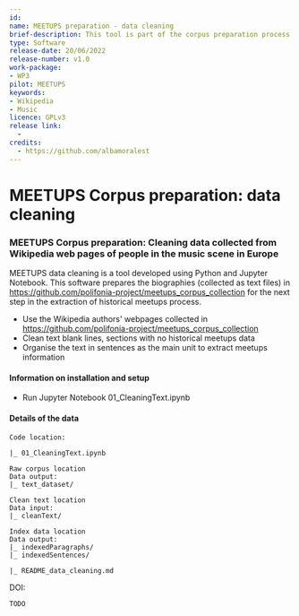 ```yaml
---
id: 
name: MEETUPS preparation - data cleaning
brief-description: This tool is part of the corpus preparation process and it is used to clean data collected from Wikipedia. 
type: Software
release-date: 20/06/2022
release-number: v1.0
work-package:
- WP3
pilot: MEETUPS
keywords:
- Wikipedia
- Music
licence: GPLv3
release link:
  - 
credits:
  - https://github.com/albamoralest
---
```


# MEETUPS Corpus preparation: data cleaning
### MEETUPS Corpus preparation: Cleaning data collected from Wikipedia web pages of people in the music scene in Europe


MEETUPS data cleaning is a tool developed using Python and Jupyter Notebook. This software prepares the biographies (collected as text files) in https://github.com/polifonia-project/meetups_corpus_collection for the next step in the extraction of historical meetups process.

- Use the Wikipedia authors' webpages collected in https://github.com/polifonia-project/meetups_corpus_collection
- Clean text blank lines, sections with no historical meetups data
- Organise the text in sentences as the main unit to extract meetups information


#### Information on installation and setup

  - Run Jupyter Notebook 01_CleaningText.ipynb

#### Details of the data

    Code location:
    
    |_ 01_CleaningText.ipynb
    
    Raw corpus location
    Data output:
    |_ text_dataset/            
    
    Clean text location
    Data input:
    |_ cleanText/
    
    Index data location
    Data output:
    |_ indexedParagraphs/
    |_ indexedSentences/
    
    |_ README_data_cleaning.md
    

DOI:

    TODO